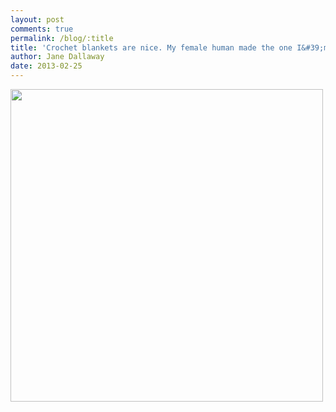 ```yaml
---
layout: post
comments: true
permalink: /blog/:title
title: 'Crochet blankets are nice. My female human made the one I&#39;m sat on. Her Mum the other.'
author: Jane Dallaway
date: 2013-02-25
---
```


<div><a href="//static.skitters.dallaway.com/Yphoto.JPG"><img width="500" src="//static.skitters.dallaway.com/Yphoto.JPG.500.JPG" height="500"></a></div>


 
    
